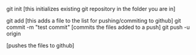 git init <respositoryName> [this initializes existing git repository in the folder you are in]


git add <fileName> [this adds a file to the list for pushing/commiting to github]
git commit -m "test commit" [commits the files added to a push]
git push -u origin <main> [pushes the files to github]